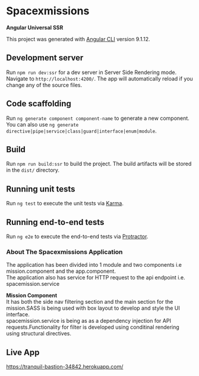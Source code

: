 # Spacexmissions
**Angular Universal SSR**

This project was generated with [Angular CLI](https://github.com/angular/angular-cli) version 9.1.12.

## Development server

Run `npm run dev:ssr` for a dev server in Server Side Rendering mode. Navigate to `http://localhost:4200/`. The app will automatically reload if you change any of the source files.

## Code scaffolding

Run `ng generate component component-name` to generate a new component. You can also use `ng generate directive|pipe|service|class|guard|interface|enum|module`.

## Build

Run `npm run build:ssr` to build the project. The build artifacts will be stored in the `dist/` directory. 
## Running unit tests

Run `ng test` to execute the unit tests via [Karma](https://karma-runner.github.io).

## Running end-to-end tests

Run `ng e2e` to execute the end-to-end tests via [Protractor](http://www.protractortest.org/).

### About The Spacexmissions Application    
The application has been divided into 1 module and two components i.e mission.component and the app.component.   
The application also has service for HTTP request to the api endpoint i.e. spacemission.service   

**Mission Component**   
It has both the side nav filtering section and the main section for the mission.SASS is being used with box layout to develop and style the UI interface.   
spacemission.service is being as as a dependency injection for API requests.Functionality for filter is developed using conditinal rendering using structural directives.  


## Live App   
https://tranquil-bastion-34842.herokuapp.com/
